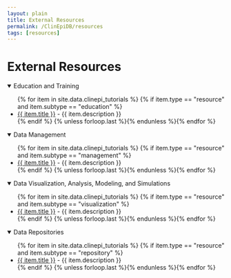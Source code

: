```yaml
---
layout: plain
title: External Resources
permalink: /ClinEpiDB/resources
tags: [resources]
---
```

<div id="ce-static-content">

<h1 id="external-resources">External Resources</h1>

<div id="clinepi-education-training">
  <details open>
    <summary class="h2">Education and Training</summary>
<ul>
  {% for item in site.data.clinepi_tutorials %}
  {% if item.type == "resource" and  item.subtype == "education" %}
  <li id="{{ item.uid }}">
    <a target="_blank" href="{{ item.fileName }}" title="{{ item.description }}">{{ item.title }}</a> - {{ item.description }}
  </li>
  {% endif %}
  {% unless forloop.last %}{% endunless %}{% endfor %}
</ul>
 </details>
</div>

<div id="clinepi-data-management">
  <details open>
    <summary class="h2">Data Management</summary>
<ul>
  {% for item in site.data.clinepi_tutorials %}
  {% if item.type == "resource" and  item.subtype == "management" %}
    <li id="{{ item.uid }}"><a target="_blank" href="{{ item.fileName }}" title="{{ item.description }}">{{ item.title }}</a> - {{ item.description }}
    </li>
  {% endif %}
  {% unless forloop.last %}{% endunless %}{% endfor %}
</ul>
  </details>
</div>

<div id="clinepi-data-viz">
  <details open>
    <summary class="h2">Data Visualization, Analysis, Modeling, and Simulations</summary>
<ul>
  {% for item in site.data.clinepi_tutorials %}
  {% if item.type == "resource" and  item.subtype == "visualization" %}
    <li id="{{ item.uid }}"><a target="_blank" href="{{ item.fileName }}" title="{{ item.description }}">{{ item.title }}</a> - {{ item.description }}
    </li>
  {% endif %}
  {% unless forloop.last %}{% endunless %}{% endfor %}
</ul>
  </details>
</div>

<div id="clinepi-data-repos">
  <details open>
    <summary class="h2">Data Repositories</summary>
<ul>
  {% for item in site.data.clinepi_tutorials %}
  {% if item.type == "resource" and  item.subtype == "repository" %}
    <li id="{{ item.uid }}"><a target="_blank" href="{{ item.fileName }}" title="{{ item.description }}">{{ item.title }}</a> - {{ item.description }}
    </li>
  {% endif %}
  {% unless forloop.last %}{% endunless %}{% endfor %}
</ul>
  </details>
</div>

<br><br><br>
</div>
